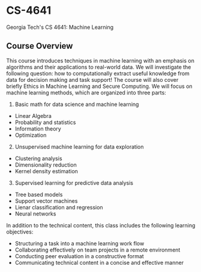 # CS-4641
Georgia Tech's CS 4641: Machine Learning

## Course Overview
This course introduces techniques in machine learning with an emphasis on algorithms and their applications to real-world data. We will investigate the following question: how to computationally extract useful knowledge from data for decision making and task support! The course will also cover briefly Ethics in Machine Learning and Secure Computing. We will focus on machine learning methods, which are organized into three parts:

1. Basic math for data science and machine learning
- Linear Algebra
- Probability and statistics
- Information theory
- Optimization
2. Unsupervised machine learning for data exploration
- Clustering analysis
- Dimensionality reduction
- Kernel density estimation
3. Supervised learning for predictive data analysis
- Tree based models
- Support vector machines
- Lienar classification and regression
- Neural networks

In addition to the technical content, this class includes the following learning objectives:
- Structuring a task into a machine learning work flow
- Collaborating effectively on team projects in a remote environment
- Conducting peer evaluation in a constructive format
- Communicating technical content in a concise and effective manner
